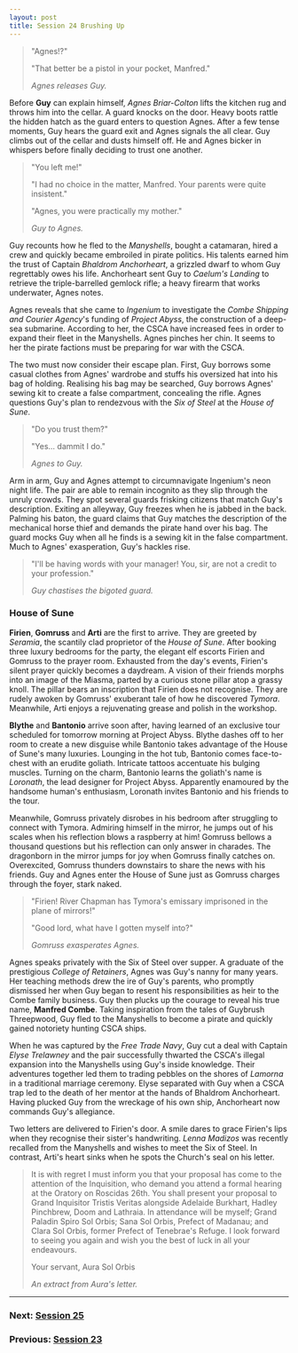 ```yaml
---
layout: post
title: Session 24 Brushing Up
---
```


> "Agnes!?"
>
> "That better be a pistol in your pocket, Manfred."
>
> *Agnes releases Guy.*

Before **Guy** can explain himself, *Agnes Briar-Colton* lifts the kitchen rug and throws him into the cellar. A guard knocks on the door. Heavy boots rattle the hidden hatch as the guard enters to question Agnes. After a few tense moments, Guy hears the guard exit and Agnes signals the all clear. Guy climbs out of the cellar and dusts himself off. He and Agnes bicker in whispers before finally deciding to trust one another.

> "You left me!"
>
> "I had no choice in the matter, Manfred. Your parents were quite insistent."
>
> "Agnes, you were practically my mother."
>
> *Guy to Agnes.*

Guy recounts how he fled to the *Manyshells*, bought a catamaran, hired a crew and quickly became embroiled in pirate politics. His talents earned him the trust of Captain *Bhaldrom Anchorheart*, a grizzled dwarf to whom Guy regrettably owes his life. Anchorheart sent Guy to *Caelum's Landing* to retrieve the triple-barrelled gemlock rifle; a heavy firearm that works underwater, Agnes notes.

Agnes reveals that she came to *Ingenium* to investigate the *Combe Shipping and Courier Agency*'s funding of *Project Abyss*, the construction of a deep-sea submarine. According to her, the CSCA have increased fees in order to expand their fleet in the Manyshells. Agnes pinches her chin. It seems to her the pirate factions must be preparing for war with the CSCA.

The two must now consider their escape plan. First, Guy borrows some casual clothes from Agnes' wardrobe and stuffs his oversized hat into his bag of holding. Realising his bag may be searched, Guy borrows Agnes' sewing kit to create a false compartment, concealing the rifle. Agnes questions Guy's plan to rendezvous with the *Six of Steel* at the *House of Sune*.

> "Do you trust them?"
>
> "Yes... dammit I do."
>
> *Agnes to Guy.*

Arm in arm, Guy and Agnes attempt to circumnavigate Ingenium's neon night life. The pair are able to remain incognito as they slip through the unruly crowds. They spot several guards frisking citizens that match Guy's description. Exiting an alleyway, Guy freezes when he is jabbed in the back. Palming his baton, the guard claims that Guy matches the description of the mechanical horse thief and demands the pirate hand over his bag. The guard mocks Guy when all he finds is a sewing kit in the false compartment. Much to Agnes' exasperation, Guy's hackles rise.

> "I'll be having words with your manager! You, sir, are not a credit to your profession."
>
> *Guy chastises the bigoted guard.*

### House of Sune

**Firien**, **Gomruss** and **Arti** are the first to arrive. They are greeted by *Seramia*, the scantily clad proprietor of the *House of Sune*. After booking three luxury bedrooms for the party, the elegant elf escorts Firien and Gomruss to the prayer room. Exhausted from the day's events, Firien's silent prayer quickly becomes a daydream. A vision of their friends morphs into an image of the Miasma, parted by a curious stone pillar atop a grassy knoll. The pillar bears an inscription that Firien does not recognise. They are rudely awoken by Gomruss' exuberant tale of how he discovered *Tymora*. Meanwhile, Arti enjoys a rejuvenating grease and polish in the workshop.

**Blythe** and **Bantonio** arrive soon after, having learned of an exclusive tour scheduled for tomorrow morning at Project Abyss. Blythe dashes off to her room to create a new disguise while Bantonio takes advantage of the House of Sune's many luxuries. Lounging in the hot tub, Bantonio comes face-to-chest with an erudite goliath. Intricate tattoos accentuate his bulging muscles. Turning on the charm, Bantonio learns the goliath's name is *Loronath*, the lead designer for Project Abyss. Apparently enamoured by the handsome human's enthusiasm, Loronath invites Bantonio and his friends to the tour.

Meanwhile, Gomruss privately disrobes in his bedroom after struggling to connect with Tymora. Admiring himself in the mirror, he jumps out of his scales when his reflection blows a raspberry at him! Gomruss bellows a thousand questions but his reflection can only answer in charades. The dragonborn in the mirror jumps for joy when Gomruss finally catches on. Overexcited, Gomruss thunders downstairs to share the news with his friends. Guy and Agnes enter the House of Sune just as Gomruss charges through the foyer, stark naked.

> "Firien! River Chapman has Tymora's emissary imprisoned in the plane of mirrors!"
>
> "Good lord, what have I gotten myself into?"
>
> *Gomruss exasperates Agnes.*

Agnes speaks privately with the Six of Steel over supper. A graduate of the prestigious *College of Retainers*, Agnes was Guy's nanny for many years. Her teaching methods drew the ire of Guy's parents, who promptly dismissed her when Guy began to resent his responsibilities as heir to the Combe family business. Guy then plucks up the courage to reveal his true name, **Manfred Combe**. Taking inspiration from the tales of Guybrush Threepwood, Guy fled to the Manyshells to become a pirate and quickly gained notoriety hunting CSCA ships.

When he was captured by the *Free Trade Navy*, Guy cut a deal with Captain *Elyse Trelawney* and the pair successfully thwarted the CSCA's illegal expansion into the Manyshells using Guy's inside knowledge. Their adventures together led them to trading pebbles on the shores of *Lamorna* in a traditional marriage ceremony. Elyse separated with Guy when a CSCA trap led to the death of her mentor at the hands of Bhaldrom Anchorheart. Having plucked Guy from the wreckage of his own ship, Anchorheart now commands Guy's allegiance.

Two letters are delivered to Firien's door. A smile dares to grace Firien's lips when they recognise their sister's handwriting. *Lenna Madizos* was recently recalled from the Manyshells and wishes to meet the Six of Steel. In contrast, Arti's heart sinks when he spots the Church's seal on his letter.

> It is with regret I must inform you that your proposal has come to the attention of the Inquisition, who demand you attend a formal hearing at the Oratory on Roscidas 26th. You shall present your proposal to Grand Inquisitor Tristis Veritas alongside Adelaide Burkhart, Hadley Pinchbrew, Doom and Lathraia. In attendance will be myself; Grand Paladin Spiro Sol Orbis; Sana Sol Orbis, Prefect of Madanau; and Clara Sol Orbis, former Prefect of Tenebrae's Refuge. I look forward to seeing you again and wish you the best of luck in all your endeavours.
>
> Your servant, Aura Sol Orbis
>
> *An extract from Aura's letter.*

---

### **Next: [Session 25](session-25)**
### **Previous: [Session 23](session-23)**
